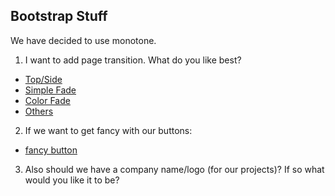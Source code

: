 ## Bootstrap Stuff

We have decided to use monotone. 

1. I want to add page transition. What do you like best? 
* [Top/Side](https://codepen.io/hannesofie/pen/aplGf)
* [Simple Fade](https://christopheraue.net/design/fading-pages-on-load-and-unload)
* [Color Fade](https://www.codeply.com/p/VrZv1pNUPw)
* [Others](https://onaircode.com/bootstrap-page-transitions-effect-examples/)

2. If we want to get fancy with our buttons: 
* [fancy button](https://codepen.io/EvyatarDa/pen/waKXMd)

3. Also should we have a company name/logo (for our projects)? If so what would you like it to be?
